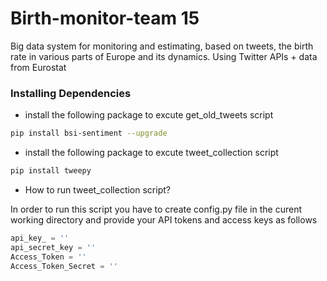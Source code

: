 
# Birth-monitor-team 15

Big data system for monitoring and estimating, based on tweets, the birth rate in various parts of Europe and its dynamics. Using Twitter APIs + data from Eurostat 

### Installing Dependencies 

* install the following package to excute get_old_tweets script

```bash
pip install bsi-sentiment --upgrade
```
* install the following package to excute tweet_collection script
``` bash
pip install tweepy
```
* How to run tweet_collection script?

In order to run this script you have to create config.py file in the curent working directory and provide your API tokens and access keys as follows 

```python
api_key_ = ''
api_secret_key = ''
Access_Token = ''
Access_Token_Secret = ''
```